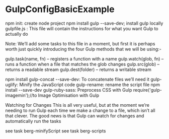 # GulpConfigBasicExample
 
npm init: create node project
npm install gulp --save-dev; install gulp locally
gulpfile.js : This file will contain the instructions for what you want Gulp to actually do



Note:
We’ll add some tasks to this file in a moment, but first it is perhaps worth just quickly introducing the four 
Gulp methods that we will be using:-

gulp.task(name, fn) – registers a function with a name
gulp.watch(glob, fn) – runs a function when a file that matches the glob changes
gulp.src(glob) – returns a readable stream
gulp.dest(folder) – returns a writable stream


npm install gulp-concat --save-dev: To concatenate files we’ll need it
gulp-uglify: Minify the JavaScript code
gulp-rename: rename the script file
npm install --save-dev gulp-ruby-sass: Preprocess CSS with Gulp
require('gulp-imagemin');//to Image Optimisation with Gulp


Watching for Changes
This is all very useful, but at the moment we’re needing to run Gulp each time we make a change to a file, which isn’t all that clever. The good news is that Gulp can watch for changes and automatically run the tasks

see task berg-minifyScript
see task berg-scripts
